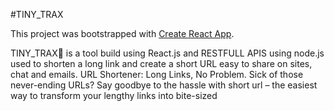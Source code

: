 #TINY_TRAX

This project was bootstrapped with [Create React App](https://github.com/facebook/create-react-app).

TINY_TRAX🔗 is a tool build using React.js and RESTFULL APIS using node.js used to shorten a long link and create a short URL easy to share on sites, chat and emails. URL Shortener: Long Links, No Problem. Sick of those never-ending URLs? Say goodbye to the hassle with short url – the easiest way to transform your lengthy links into bite-sized
